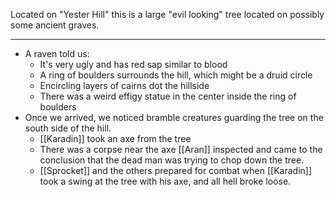 Located on "Yester Hill" this is a large "evil looking" tree located on possibly some ancient graves.

---
- A raven told us:
	- It's very ugly and has red sap similar to blood
	- A ring of boulders surrounds the hill, which might be a druid circle
	- Encircling layers of cairns dot the hillside
	- There was a weird effigy statue in the center inside the ring of boulders
- Once we arrived, we noticed bramble creatures guarding the tree on the south side of the hill.
	- [[Karadin]] took an axe from the tree
	- There was a corpse near the axe [[Aran]] inspected and came to the conclusion that the dead man was trying to chop down the tree.
	- [[Sprocket]] and the others prepared for combat when [[Karadin]] took a swing at the tree with his axe, and all hell broke loose.